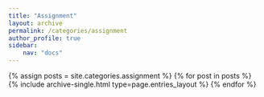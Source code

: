 ```yaml
---
title: "Assignment"
layout: archive
permalink: /categories/assignment
author_profile: true
sidebar:
    nav: "docs"
---
```


{% assign posts = site.categories.assignment %}
{% for post in posts %} {% include archive-single.html type=page.entries_layout %} {% endfor %}
